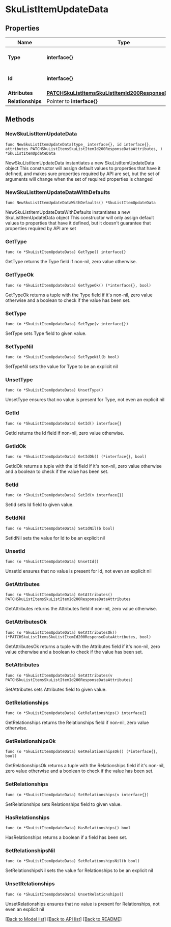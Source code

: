 # SkuListItemUpdateData

## Properties

Name | Type | Description | Notes
------------ | ------------- | ------------- | -------------
**Type** | **interface{}** | The resource&#39;s type | 
**Id** | **interface{}** | The resource&#39;s id | 
**Attributes** | [**PATCHSkuListItemsSkuListItemId200ResponseDataAttributes**](PATCHSkuListItemsSkuListItemId200ResponseDataAttributes.md) |  | 
**Relationships** | Pointer to **interface{}** |  | [optional] 

## Methods

### NewSkuListItemUpdateData

`func NewSkuListItemUpdateData(type_ interface{}, id interface{}, attributes PATCHSkuListItemsSkuListItemId200ResponseDataAttributes, ) *SkuListItemUpdateData`

NewSkuListItemUpdateData instantiates a new SkuListItemUpdateData object
This constructor will assign default values to properties that have it defined,
and makes sure properties required by API are set, but the set of arguments
will change when the set of required properties is changed

### NewSkuListItemUpdateDataWithDefaults

`func NewSkuListItemUpdateDataWithDefaults() *SkuListItemUpdateData`

NewSkuListItemUpdateDataWithDefaults instantiates a new SkuListItemUpdateData object
This constructor will only assign default values to properties that have it defined,
but it doesn't guarantee that properties required by API are set

### GetType

`func (o *SkuListItemUpdateData) GetType() interface{}`

GetType returns the Type field if non-nil, zero value otherwise.

### GetTypeOk

`func (o *SkuListItemUpdateData) GetTypeOk() (*interface{}, bool)`

GetTypeOk returns a tuple with the Type field if it's non-nil, zero value otherwise
and a boolean to check if the value has been set.

### SetType

`func (o *SkuListItemUpdateData) SetType(v interface{})`

SetType sets Type field to given value.


### SetTypeNil

`func (o *SkuListItemUpdateData) SetTypeNil(b bool)`

 SetTypeNil sets the value for Type to be an explicit nil

### UnsetType
`func (o *SkuListItemUpdateData) UnsetType()`

UnsetType ensures that no value is present for Type, not even an explicit nil
### GetId

`func (o *SkuListItemUpdateData) GetId() interface{}`

GetId returns the Id field if non-nil, zero value otherwise.

### GetIdOk

`func (o *SkuListItemUpdateData) GetIdOk() (*interface{}, bool)`

GetIdOk returns a tuple with the Id field if it's non-nil, zero value otherwise
and a boolean to check if the value has been set.

### SetId

`func (o *SkuListItemUpdateData) SetId(v interface{})`

SetId sets Id field to given value.


### SetIdNil

`func (o *SkuListItemUpdateData) SetIdNil(b bool)`

 SetIdNil sets the value for Id to be an explicit nil

### UnsetId
`func (o *SkuListItemUpdateData) UnsetId()`

UnsetId ensures that no value is present for Id, not even an explicit nil
### GetAttributes

`func (o *SkuListItemUpdateData) GetAttributes() PATCHSkuListItemsSkuListItemId200ResponseDataAttributes`

GetAttributes returns the Attributes field if non-nil, zero value otherwise.

### GetAttributesOk

`func (o *SkuListItemUpdateData) GetAttributesOk() (*PATCHSkuListItemsSkuListItemId200ResponseDataAttributes, bool)`

GetAttributesOk returns a tuple with the Attributes field if it's non-nil, zero value otherwise
and a boolean to check if the value has been set.

### SetAttributes

`func (o *SkuListItemUpdateData) SetAttributes(v PATCHSkuListItemsSkuListItemId200ResponseDataAttributes)`

SetAttributes sets Attributes field to given value.


### GetRelationships

`func (o *SkuListItemUpdateData) GetRelationships() interface{}`

GetRelationships returns the Relationships field if non-nil, zero value otherwise.

### GetRelationshipsOk

`func (o *SkuListItemUpdateData) GetRelationshipsOk() (*interface{}, bool)`

GetRelationshipsOk returns a tuple with the Relationships field if it's non-nil, zero value otherwise
and a boolean to check if the value has been set.

### SetRelationships

`func (o *SkuListItemUpdateData) SetRelationships(v interface{})`

SetRelationships sets Relationships field to given value.

### HasRelationships

`func (o *SkuListItemUpdateData) HasRelationships() bool`

HasRelationships returns a boolean if a field has been set.

### SetRelationshipsNil

`func (o *SkuListItemUpdateData) SetRelationshipsNil(b bool)`

 SetRelationshipsNil sets the value for Relationships to be an explicit nil

### UnsetRelationships
`func (o *SkuListItemUpdateData) UnsetRelationships()`

UnsetRelationships ensures that no value is present for Relationships, not even an explicit nil

[[Back to Model list]](../README.md#documentation-for-models) [[Back to API list]](../README.md#documentation-for-api-endpoints) [[Back to README]](../README.md)


